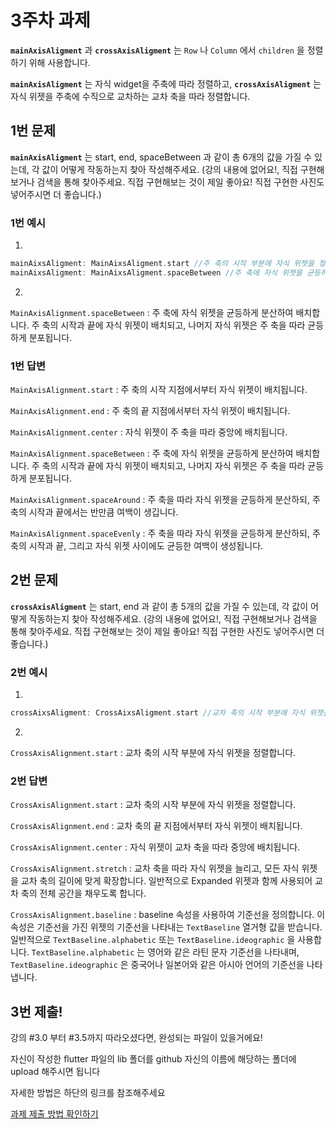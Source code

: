 # 3주차 과제

**`mainAxisAligment`** 과 **`crossAxisAligment`** 는 `Row` 나 `Column` 에서 `children` 을 정렬하기 위해 사용합니다.

**`mainAxisAligment`** 는 자식 widget을 주축에 따라 정렬하고, **`crossAxisAligment`** 는 자식 위젯을 주축에 수직으로 교차하는 교차 축을 따라 정렬합니다.


## 1번 문제

**`mainAxisAligment`** 는 start, end, spaceBetween 과 같이 총 6개의 값을 가질 수 있는데, 각 값이 어떻게 작동하는지 찾아 작성해주세요.
(강의 내용에 없어요!, 직접 구현해보거나 검색을 통해 찾아주세요. 직접 구현해보는 것이 제일 좋아요! 직접 구현한 사진도 넣어주시면 더 좋습니다.)

### 1번 예시
1. 

```dart
mainAixsAligment: MainAixsAligment.start //주 축의 시작 부분에 자식 위젯을 정렬합니다.
mainAixsAligment: MainAixsAligment.spaceBetween //주 축에 자식 위젯을 균등하게 분산하여 배치합니다. 주 축의 시작과 끝에 자식 위젯이 배치되고, 나머지 자식 위젯은 주 축을 따라 균등하게 분포됩니다.
```
2. 

`MainAxisAlignment.spaceBetween` : 주 축에 자식 위젯을 균등하게 분산하여 배치합니다. 주 축의 시작과 끝에 자식 위젯이 배치되고, 나머지 자식 위젯은 주 축을 따라 균등하게 분포됩니다.

### 1번 답변
`MainAxisAlignment.start` : 주 축의 시작 지점에서부터 자식 위젯이 배치됩니다.

`MainAxisAlignment.end` : 주 축의 끝 지점에서부터 자식 위젯이 배치됩니다.

`MainAxisAlignment.center` : 자식 위젯이 주 축을 따라 중앙에 배치됩니다.

`MainAxisAlignment.spaceBetween` : 주 축에 자식 위젯을 균등하게 분산하여 배치합니다. 주 축의 시작과 끝에 자식 위젯이 배치되고, 나머지 자식 위젯은 주 축을 따라 균등하게 분포됩니다.

`MainAxisAlignment.spaceAround` : 주 축을 따라 자식 위젯을 균등하게 분산하되, 주 축의 시작과 끝에서는 반만큼 여백이 생깁니다.

`MainAxisAlignment.spaceEvenly` : 주 축을 따라 자식 위젯을 균등하게 분산하되, 주 축의 시작과 끝, 그리고 자식 위젯 사이에도 균등한 여백이 생성됩니다.



## 2번 문제

**`crossAxisAligment`** 는 start, end 과 같이 총 5개의 값을 가질 수 있는데, 각 값이 어떻게 작동하는지 찾아 작성해주세요.
(강의 내용에 없어요!, 직접 구현해보거나 검색을 통해 찾아주세요. 직접 구현해보는 것이 제일 좋아요! 직접 구현한 사진도 넣어주시면 더 좋습니다.)

### 2번 예시
1. 
```dart
crossAixsAligment: CrossAixsAligment.start //교차 축의 시작 부분에 자식 위젯을 정렬합니다.
```
2. 
`CrossAxisAlignment.start` : 교차 축의 시작 부분에 자식 위젯을 정렬합니다. 

### 2번 답변

`CrossAxisAlignment.start` : 교차 축의 시작 부분에 자식 위젯을 정렬합니다. 

`CrossAxisAlignment.end` : 교차 축의 끝 지점에서부터 자식 위젯이 배치됩니다.

`CrossAxisAlignment.center` : 자식 위젯이 교차 축을 따라 중앙에 배치됩니다.

`CrossAxisAlignment.stretch` : 교차 축을 따라 자식 위젯을 늘리고, 모든 자식 위젯을 교차 축의 길이에 맞게 확장합니다. 일반적으로 Expanded 위젯과 함께 사용되어 교차 축의 전체 공간을 채우도록 합니다.

`CrossAxisAlignment.baseline` : 
baseline 속성을 사용하여 기준선을 정의합니다. 이 속성은 기준선을 가진 위젯의 기준선을 나타내는 `TextBaseline` 열거형 값을 받습니다. 일반적으로 `TextBaseline.alphabetic` 또는 `TextBaseline.ideographic` 을 사용합니다. `TextBaseline.alphabetic` 는 영어와 같은 라틴 문자 기준선을 나타내며, `TextBaseline.ideographic` 은 중국어나 일본어와 같은 아시아 언어의 기준선을 나타냅니다.

## 3번 제출!

강의 #3.0 부터 #3.5까지 따라오셨다면, 완성되는 파일이 있을거에요!

자신이 작성한 flutter 파일의 lib 폴더를 github 자신의 이름에 해당하는 폴더에 upload 해주시면 됩니다

자세한 방법은 하단의 링크를 참조해주세요

[과제 제출 방법 확인하기](https://github.com/GDSC-Hanyang/2023-App-Study/issues/4)
